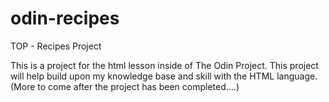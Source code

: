 # odin-recipes
TOP - Recipes Project

This is a project for the html lesson inside of The Odin Project. This project will help build upon my knowledge base and skill with the HTML language. (More to come after the project has been completed....)



